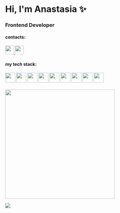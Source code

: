 <h1>
  Hi, I'm Anastasia ✨
</h1>
<h3>
  Frontend Developer
</h3>

<h4>
  contacts:
</h4>
<h4>
  <a href="https://t.me/nastiacandor" target="_blank">
    <img src="https://img.shields.io/badge/Telegram-2CA5E0?style=for-the-badge&logo=telegram&logoColor=white" height="28"/>
  </a>
  <a href="mailto:andubova98@gmail.com" target="_blank">
    <img src="https://img.shields.io/badge/Gmail-D14836?style=for-the-badge&logo=gmail&logoColor=white" height="28"/>
  </a>
</h4>

<h4>
  my tech stack:
</h4>
<h4>
  <img src="https://img.shields.io/badge/JavaScript-323330?style=for-the-badge&logo=javascript&logoColor=F7DF1E" height="32"/>
  <img src="https://img.shields.io/badge/TypeScript-007ACC?style=for-the-badge&logo=typescript&logoColor=white" height="32"/>
  <img src="https://img.shields.io/badge/jQuery-0769AD?style=for-the-badge&logo=jquery&logoColor=white" height="32"/>
  <img src="https://img.shields.io/badge/HTML5-E34F26?style=for-the-badge&logo=html5&logoColor=white" height="32"/>
  <img src="https://img.shields.io/badge/CSS3-1572B6?style=for-the-badge&logo=css3&logoColor=white" height="32"/>
  <img src="https://img.shields.io/badge/Sass-CC6699?style=for-the-badge&logo=sass&logoColor=white" height="32"/>
  <img src="https://img.shields.io/badge/Webpack-8DD6F9?style=for-the-badge&logo=Webpack&logoColor=white" height="32"/>
  <img src="https://img.shields.io/badge/GIT-E44C30?style=for-the-badge&logo=git&logoColor=white" height="32"/>
  <img src="https://img.shields.io/badge/Figma-F24E1E?style=for-the-badge&logo=figma&logoColor=white" height="32"/>
</h4>


<p>
  <img src="https://github-readme-stats.vercel.app/api?username=nastiacandor&show_icons=true&count_private=true&theme=dark" width="350">
</p>

<p>
  <img src="https://www.codewars.com/users/NastiaCandor/badges/large">
</p>


<!--
 align='center'

![](https://komarev.com/ghpvc/?username=NastiaCandor)
 
**NastiaCandor/NastiaCandor** is a ✨ _special_ ✨ repository because its `README.md` (this file) appears on your GitHub profile.

Here are some ideas to get you started:

- 🔭 I’m currently working on ...
- 🌱 I’m currently learning ...
- 👯 I’m looking to collaborate on ...
- 🤔 I’m looking for help with ...
- 💬 Ask me about ...
- 📫 How to reach me: ...
- 😄 Pronouns: ...
- ⚡ Fun fact: ...
-->
